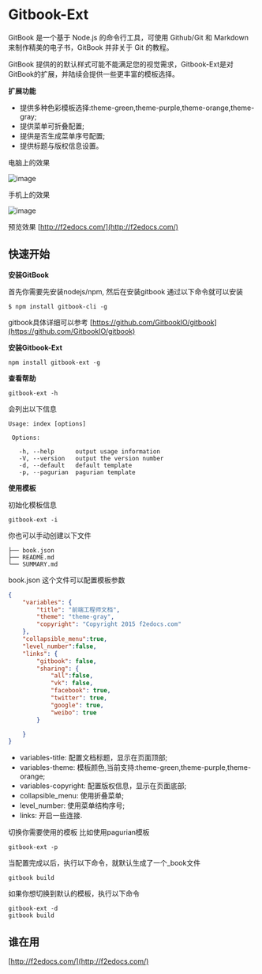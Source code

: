 # Gitbook-Ext
GitBook 是一个基于 Node.js 的命令行工具，可使用 Github/Git 和 Markdown 来制作精美的电子书，GitBook 并非关于 Git 的教程。

GitBook 提供的的默认样式可能不能满足您的视觉需求，Gitbook-Ext是对GitBook的扩展，并陆续会提供一些更丰富的模板选择。

**扩展功能**
- 提供多种色彩模板选择:theme-green,theme-purple,theme-orange,theme-gray;
- 提供菜单可折叠配置;
- 提供是否生成菜单序号配置;
- 提供标题与版权信息设置。

电脑上的效果

![image](https://raw.githubusercontent.com/simonguo/gitbook-ext/master/demo-pc.png)

手机上的效果

![image](https://raw.githubusercontent.com/simonguo/gitbook-ext/master/demo-m.png)

预览效果 [http://f2edocs.com/](http://f2edocs.com/)

## 快速开始
**安装GitBook**

首先你需要先安装nodejs/npm, 然后在安装gitbook 通过以下命令就可以安装

```
$ npm install gitbook-cli -g
```

gitbook具体详细可以参考 [https://github.com/GitbookIO/gitbook](https://github.com/GitbookIO/gitbook)

**安装Gitbook-Ext**

```
npm install gitbook-ext -g
```

**查看帮助**

```
gitbook-ext -h
```

会列出以下信息

```
Usage: index [options]

 Options:

   -h, --help      output usage information
   -V, --version   output the version number
   -d, --default   default template
   -p, --pagurian  pagurian template
```

**使用模板**

初始化模板信息

```
gitbook-ext -i
```

你也可以手动创建以下文件

```
├── book.json
├── README.md
└── SUMMARY.md
```

book.json 这个文件可以配置模板参数

```json
{
    "variables": {
        "title": "前端工程师文档",
        "theme": "theme-gray",
        "copyright": "Copyright 2015 f2edocs.com"
    },
    "collapsible_menu":true,
    "level_number":false,
    "links": {
        "gitbook": false,
        "sharing": {
            "all":false,
            "vk": false,
            "facebook": true,
            "twitter": true,
            "google": true,
            "weibo": true
        }

    }
}
```

- variables-title: 配置文档标题，显示在页面顶部;
- variables-theme: 模板颜色,当前支持:theme-green,theme-purple,theme-orange;
- variables-copyright: 配置版权信息，显示在页面底部;
- collapsible_menu: 使用折叠菜单;
- level_number: 使用菜单结构序号;
- links: 开启一些连接.

切换你需要使用的模板 比如使用pagurian模板

```
gitbook-ext -p
```

当配置完成以后，执行以下命令，就默认生成了一个_book文件

```
gitbook build
```

如果你想切换到默认的模板，执行以下命令

```
gitbook-ext -d
gitbook build
```

## 谁在用
[http://f2edocs.com/](http://f2edocs.com/)
